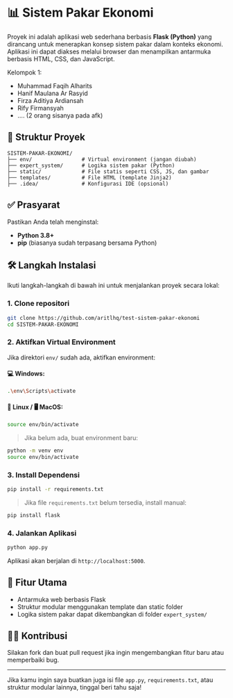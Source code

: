 # 📊 Sistem Pakar Ekonomi

Proyek ini adalah aplikasi web sederhana berbasis **Flask (Python)** yang dirancang untuk menerapkan konsep sistem pakar dalam konteks ekonomi. Aplikasi ini dapat diakses melalui browser dan menampilkan antarmuka berbasis HTML, CSS, dan JavaScript.

Kelompok 1:
- Muhammad Faqih Alharits
- Hanif Maulana Ar Rasyid
- Firza Aditiya Ardiansah
- Rify Firmansyah
- .... (2 orang sisanya pada afk)

## 📁 Struktur Proyek

```
SISTEM-PAKAR-EKONOMI/
├── env/                # Virtual environment (jangan diubah)
├── expert_system/      # Logika sistem pakar (Python)
├── static/             # File statis seperti CSS, JS, dan gambar
├── templates/          # File HTML (template Jinja2)
├── .idea/              # Konfigurasi IDE (opsional)
```

## ✅ Prasyarat

Pastikan Anda telah menginstal:

* **Python 3.8+**
* **pip** (biasanya sudah terpasang bersama Python)

## 🛠️ Langkah Instalasi

Ikuti langkah-langkah di bawah ini untuk menjalankan proyek secara lokal:

### 1. Clone repositori

```bash
git clone https://github.com/aritlhq/test-sistem-pakar-ekonomi
cd SISTEM-PAKAR-EKONOMI
```

### 2. Aktifkan Virtual Environment

Jika direktori `env/` sudah ada, aktifkan environment:

#### 💻 Windows:

```bash
.\env\Scripts\activate
```

#### 🐧 Linux / 🖥️ MacOS:

```bash
source env/bin/activate
```

> Jika belum ada, buat environment baru:

```bash
python -m venv env
source env/bin/activate
```

### 3. Install Dependensi

```bash
pip install -r requirements.txt
```

> Jika file `requirements.txt` belum tersedia, install manual:

```bash
pip install flask
```

### 4. Jalankan Aplikasi

```bash
python app.py
```

Aplikasi akan berjalan di `http://localhost:5000`.

## 🧠 Fitur Utama

* Antarmuka web berbasis Flask
* Struktur modular menggunakan template dan static folder
* Logika sistem pakar dapat dikembangkan di folder `expert_system/`

## 👨‍💻 Kontribusi

Silakan fork dan buat pull request jika ingin mengembangkan fitur baru atau memperbaiki bug.

---

Jika kamu ingin saya buatkan juga isi file `app.py`, `requirements.txt`, atau struktur modular lainnya, tinggal beri tahu saja!
